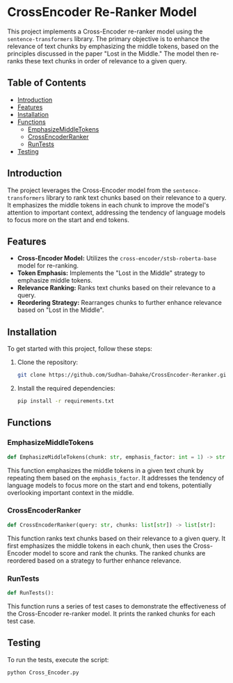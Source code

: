 # CrossEncoder Re-Ranker Model

This project implements a Cross-Encoder re-ranker model using the `sentence-transformers` library. The primary objective is to enhance the relevance of text chunks by emphasizing the middle tokens, based on the principles discussed in the paper "Lost in the Middle." The model then re-ranks these text chunks in order of relevance to a given query.

## Table of Contents

- [Introduction](#introduction)
- [Features](#features)
- [Installation](#installation)
- [Functions](#functions)
  - [EmphasizeMiddleTokens](#emphasizemiddletokens)
  - [CrossEncoderRanker](#crossencoderranker)
  - [RunTests](#runtests)
- [Testing](#testing)

## Introduction

The project leverages the Cross-Encoder model from the `sentence-transformers` library to rank text chunks based on their relevance to a query. It emphasizes the middle tokens in each chunk to improve the model's attention to important context, addressing the tendency of language models to focus more on the start and end tokens.

## Features

- **Cross-Encoder Model:** Utilizes the `cross-encoder/stsb-roberta-base` model for re-ranking.
- **Token Emphasis:** Implements the "Lost in the Middle" strategy to emphasize middle tokens.
- **Relevance Ranking:** Ranks text chunks based on their relevance to a query.
- **Reordering Strategy:** Rearranges chunks to further enhance relevance based on "Lost in the Middle".

## Installation

To get started with this project, follow these steps:

1. Clone the repository:

    ```bash
    git clone https://github.com/Sudhan-Dahake/CrossEncoder-Reranker.git
    ```

2. Install the required dependencies:

    ```bash
    pip install -r requirements.txt
    ```

## Functions

### EmphasizeMiddleTokens

```python
def EmphasizeMiddleTokens(chunk: str, emphasis_factor: int = 1) -> str:
```

This function emphasizes the middle tokens in a given text chunk by repeating them based on the `emphasis_factor`. It addresses the tendency of language models to focus more on the start and end tokens, potentially overlooking important context in the middle.

### CrossEncoderRanker

```python
def CrossEncoderRanker(query: str, chunks: list[str]) -> list[str]:
```

This function ranks text chunks based on their relevance to a given query. It first emphasizes the middle tokens in each chunk, then uses the Cross-Encoder model to score and rank the chunks. The ranked chunks are reordered based on a strategy to further enhance relevance.

### RunTests

```python
def RunTests():
```

This function runs a series of test cases to demonstrate the effectiveness of the Cross-Encoder re-ranker model. It prints the ranked chunks for each test case.

## Testing

To run the tests, execute the script:

```bash
python Cross_Encoder.py
```
